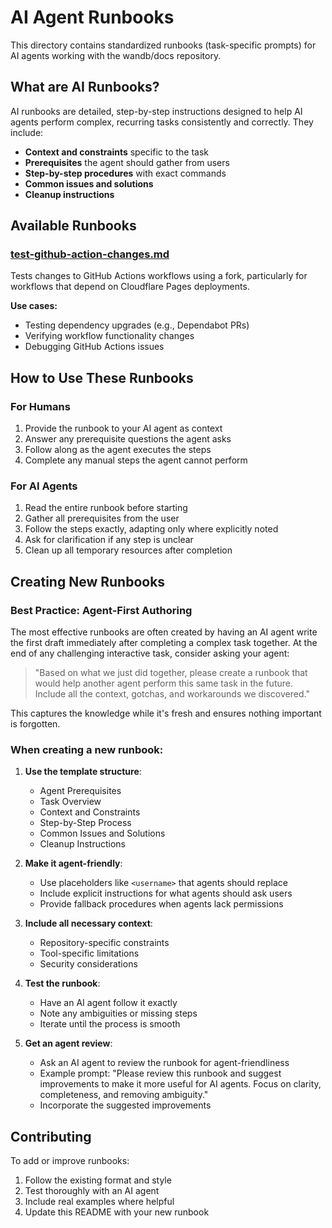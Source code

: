 # AI Agent Runbooks

This directory contains standardized runbooks (task-specific prompts) for AI agents working with the wandb/docs repository.

## What are AI Runbooks?

AI runbooks are detailed, step-by-step instructions designed to help AI agents perform complex, recurring tasks consistently and correctly. They include:

- **Context and constraints** specific to the task
- **Prerequisites** the agent should gather from users
- **Step-by-step procedures** with exact commands
- **Common issues and solutions**
- **Cleanup instructions**

## Available Runbooks

### [test-github-action-changes.md](./test-github-action-changes.md)
Tests changes to GitHub Actions workflows using a fork, particularly for workflows that depend on Cloudflare Pages deployments.

**Use cases:**
- Testing dependency upgrades (e.g., Dependabot PRs)
- Verifying workflow functionality changes
- Debugging GitHub Actions issues

## How to Use These Runbooks

### For Humans
1. Provide the runbook to your AI agent as context
2. Answer any prerequisite questions the agent asks
3. Follow along as the agent executes the steps
4. Complete any manual steps the agent cannot perform

### For AI Agents
1. Read the entire runbook before starting
2. Gather all prerequisites from the user
3. Follow the steps exactly, adapting only where explicitly noted
4. Ask for clarification if any step is unclear
5. Clean up all temporary resources after completion

## Creating New Runbooks

### Best Practice: Agent-First Authoring
The most effective runbooks are often created by having an AI agent write the first draft immediately after completing a complex task together. At the end of any challenging interactive task, consider asking your agent:

> "Based on what we just did together, please create a runbook that would help another agent perform this same task in the future. Include all the context, gotchas, and workarounds we discovered."

This captures the knowledge while it's fresh and ensures nothing important is forgotten.

### When creating a new runbook:

1. **Use the template structure**:
   - Agent Prerequisites
   - Task Overview
   - Context and Constraints
   - Step-by-Step Process
   - Common Issues and Solutions
   - Cleanup Instructions

2. **Make it agent-friendly**:
   - Use placeholders like `<username>` that agents should replace
   - Include explicit instructions for what agents should ask users
   - Provide fallback procedures when agents lack permissions

3. **Include all necessary context**:
   - Repository-specific constraints
   - Tool-specific limitations
   - Security considerations

4. **Test the runbook**:
   - Have an AI agent follow it exactly
   - Note any ambiguities or missing steps
   - Iterate until the process is smooth

5. **Get an agent review**:
   - Ask an AI agent to review the runbook for agent-friendliness
   - Example prompt: "Please review this runbook and suggest improvements to make it more useful for AI agents. Focus on clarity, completeness, and removing ambiguity."
   - Incorporate the suggested improvements

## Contributing

To add or improve runbooks:

1. Follow the existing format and style
2. Test thoroughly with an AI agent
3. Include real examples where helpful
4. Update this README with your new runbook
